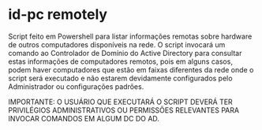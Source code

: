 # id-pc remotely
Script feito em Powershell para listar informações remotas sobre hardware de outros computadores disponíveis na rede.
O script invocará um comando ao Controlador de Domínio do Active Directory para consultar estas informações de computadores remotos, pois em alguns casos, podem haver computadores que estão em faixas diferentes da rede onde o script será executado e não estarem devidamente configurados pelo Administrador ou configurações padrões.

IMPORTANTE: O USUÁRIO QUE EXECUTARÁ O SCRIPT DEVERÁ TER PRIVILÉGIOS ADMINISTRATIVOS OU PERMISSÕES RELEVANTES PARA INVOCAR COMANDOS EM ALGUM DC DO AD.
